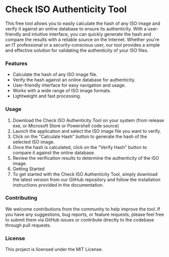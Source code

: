 # Check ISO Authenticity Tool

This free tool allows you to easily calculate the hash of any ISO image and verify it against an online database to ensure its authenticity.
With a user-friendly and intuitive interface, you can quickly generate the hash and compare the results with a reliable source on the Internet. 
Whether you're an IT professional or a security-conscious user, our tool provides a simple and effective solution for validating the authenticity of your ISO files.

### Features
* Calculate the hash of any ISO image file.
* Verify the hash against an online database for authenticity.
* User-friendly interface for easy navigation and usage.
* Works with a wide range of ISO image formats.
* Lightweight and fast processing.

### Usage
1. Download the Check ISO Authenticity Tool on your system (from release exe, or Microsoft Store or Powershell code source)
2. Launch the application and select the ISO image file you want to verify.
3. Click on the "Calculate Hash" button to generate the hash of the selected ISO image.
4. Once the hash is calculated, click on the "Verify Hash" button to compare it against the online database.
5. Review the verification results to determine the authenticity of the ISO image.
6. Getting Started
7. To get started with the Check ISO Authenticity Tool, simply download the latest version from our GitHub repository and follow the installation instructions provided in the documentation.



### Contributing
We welcome contributions from the community to help improve the tool. If you have any suggestions, bug reports, or feature requests,
please feel free to submit them via GitHub issues or contribute directly to the codebase through pull requests.

### License
This project is licensed under the MIT License.


